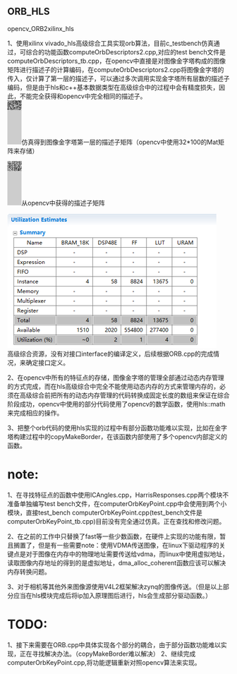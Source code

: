 ## ORB_HLS

opencv_ORB2xilinx_hls


1、使用xilinx vivado_hls高级综合工具实现orb算法，目前c_testbench仿真通过，可综合的功能函数computeOrbDescriptors2.cpp,对应的test bench文件是computeOrbDescriptors_tb.cpp，在opencv中直接是对图像金字塔构成的图像矩阵进行描述子的计算编码，在computeOrbDescriptors2.cpp将图像金字塔的传入，仅计算了第一层的描述子，可以通过多次调用实现金字塔所有层数的描述子编码，但是由于hls和c++基本数据类型在高级综合中的过程中会有精度损失，因此，不能完全获得和opencv中完全相同的描述子。</br>
![avatar](https://github.com/dhzzy88/ORB_HLS/blob/master/out.bmp)仿真得到图像金字塔第一层的描述子矩阵（opencv中使用32*100的Mat矩阵来存储）</br>

![avatar](https://github.com/dhzzy88/ORB_HLS/blob/master/first.bmp)从opencv中获得的描述子矩阵</br>

![avatar](https://github.com/dhzzy88/ORB_HLS/blob/master/descriptors2%E7%BB%BC%E5%90%88.png)</br>高级综合资源，没有对接口interface的编译定义，后续根据ORB.cpp的完成情况，来确定接口定义。

2、在opencv中所有的特征点的存储，图像金字塔的管理全部通过动态内存管理的方式完成，而在hls高级综合中完全不能使用动态内存的方式来管理内存的，必须在高级综合前把所有的动态内存管理的代码转换成固定长度的数组来保证在综合阶段成功，opencv中使用的部分代码使用了opencv的数学函数，使用hls::math来完成相应的操作。</br>

3、把整个orb代码的使用hls实现的过程中有部分函数功能难以实现，比如在金字塔构建过程中的copyMakeBorder，在该函数内部使用了多个opencv内部定义的函数。</br>

# note:
1、在寻找特征点的函数中使用ICAngles.cpp，HarrisResponses.cpp两个模块不准备单独编写test bench文件，在computerOrbKeyPoint.cpp中会使用到两个小模块，直接test_bench computerOrbKeyPoint.cpp(test_bench文件是computerOrbKeyPoint_tb.cpp)目前没有完全通过仿真。正在查找和修改问题。

2、在之前的工作中只替换了fast等一些少数函数，在硬件上实现的功能有限，暂且搁置了，但是有一些需要note：使用VDMA传送图像，在linux下驱动程序的关键点是对于图像在内存中的物理地址需要传送给vdma，而linux中使用虚拟地址，读取图像内存地址的得到的是虚拟地址，dma_alloc_coherent函数应该可以解决内存转换问题。

3、对于相机等其他外来图像源使用V4L2框架解决zynq的图像传送。（但是以上部分应当在hls模块完成后将ip加入原理图后进行，hls会生成部分驱动函数。）
# TODO:
1、接下来需要在ORB.cpp中具体实现各个部分的耦合，由于部分函数功能难以实现，正在寻找解决办法。（copyMakeBorder难以解决）
2、继续完成computerOrbKeyPoint.cpp,将功能逻辑重新对照opencv算法来实现。
